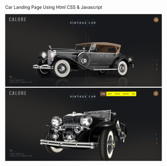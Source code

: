 Car Landing Page Using Html CSS & Javascript 

![](images/screenshot.png)
![](images/screenshot2.PNG)
